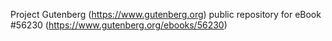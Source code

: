Project Gutenberg (https://www.gutenberg.org) public repository for
eBook #56230 (https://www.gutenberg.org/ebooks/56230)
